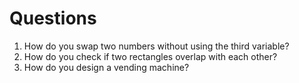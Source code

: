 # Questions

1. How do you swap two numbers without using the third variable?
2. How do you check if two rectangles overlap with each other?
3. How do you design a vending machine?